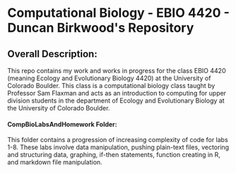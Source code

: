 ﻿

# Computational Biology - EBIO 4420 - Duncan Birkwood's Repository

## Overall Description:
This repo contains my work and works in progress for the class EBIO 4420 (meaning Ecology and Evolutionary Biology 4420) at the University of Colorado Boulder.  This class is a computational biology class taught by Professor Sam Flaxman and acts as an introduction to computing for upper division students in the department of Ecology and Evolutionary Biology at the University of Colorado Boulder.  

#### CompBioLabsAndHomework Folder:

This folder contains a progression of increasing complexity of code for labs 1-8.  These labs involve data manipulation, pushing plain-text files, vectoring and structuring data, graphing, if-then statements, function creating in R, and markdown file manipulation.  

